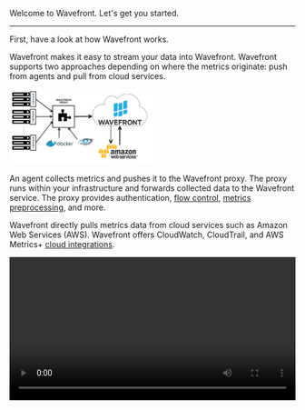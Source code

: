 <div class="container-fluid">
<div class="row">
<p class="lead">Welcome to Wavefront. Let's get you started.</p>
<hr/>
</div>

<div class="row">
<div class="col-sm-12 col-md-6">
First, have a look at how Wavefront works.

Wavefront makes it easy to stream your data into Wavefront. Wavefront supports two approaches depending on where the metrics originate: push from agents and pull from cloud services.

<img src="images/wavefront_architecture.png" alt="Wavefront architecture" width="50%" height="50%"></img>

An agent collects metrics and pushes it to the Wavefront proxy. The proxy runs within your infrastructure and forwards collected data to the Wavefront service. The proxy provides authentication, [flow control](https://community.wavefront.com/docs/DOC-1034), [metrics preprocessing](https://community.wavefront.com/docs/DOC-1207), and more.

Wavefront directly pulls metrics data from cloud services such as Amazon Web Services (AWS). Wavefront offers CloudWatch, CloudTrail, and AWS Metrics+ [cloud integrations](https://community.wavefront.com/docs/DOC-1032).
</div>
<div class="col-sm-12 col-md-6"> 
<div class="well">
<video width="100%" controls autoplay><source src="images/onboarding-welcome.mp4" type="video/mp4">Your browser does not support HTML5 video.</video>
</div>
</div>
</div>  
</div>